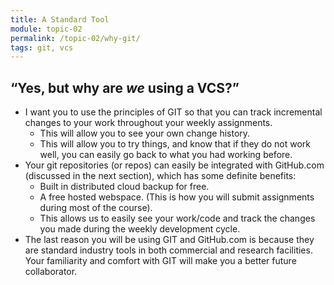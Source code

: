 ```yaml
---
title: A Standard Tool
module: topic-02
permalink: /topic-02/why-git/
tags: git, vcs
---
```


<div class="divider-heading"></div>

## “Yes, but why are _we_ using a VCS?”
- I want you to use the principles of GIT so that you can track incremental changes to your work throughout your weekly assignments.
  - This will allow you to see your own change history.
  - This will allow you to try things, and know that if they do not work well, you can easily go back to what you had working before.
- Your git repositories (or repos) can easily be integrated with GitHub.com (discussed in the next section), which has some definite benefits:
	- Built in distributed cloud backup for free.
	- A free hosted webspace. (This is how you will submit assignments during most of the course).
	- This allows us to easily see your work/code and track the changes you made during the weekly development cycle.
- The last reason you will be using GIT and GitHub.com is because they are standard industry tools in both commercial and research facilities. Your familiarity and comfort with GIT will make you a better future collaborator.

